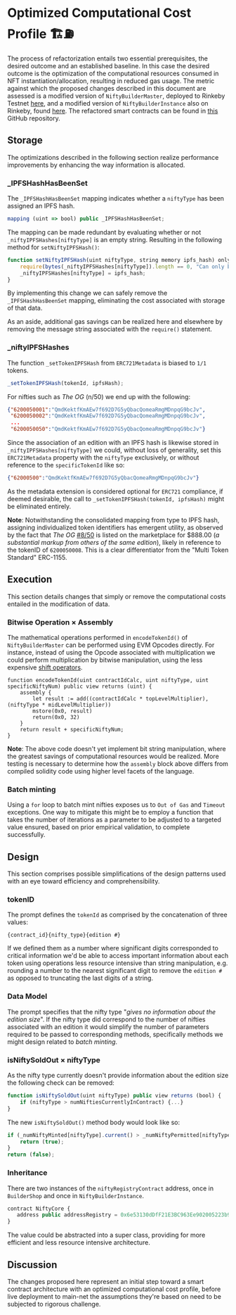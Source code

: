 # Optimized Computational Cost Profile 🏗⛽


The process of refactorization entails two essential prerequisites, the desired outcome and an established baseline. In this case the desired outcome is the optimization of the computational resources consumed in NFT instantiation/allocation, resulting in reduced gas usage. The metric against which the proposed changes described in this document are assessed is a modified version of  `NiftyBuilderMaster`, deployed to Rinkeby Testnet [here](https://rinkeby.etherscan.io/address/0xab6c1f49989020c31942d12014dcab14b81f99ff#code), and a modified version of `NiftyBuilderInstance` also on Rinkeby, found [here](https://rinkeby.etherscan.io/address/0x64997Ad14666d8e2abc8891602Ac76E4072A065F#code). The refactored smart contracts can be found in [this](https://github.com/smatthewenglish/LandslideLyndon) GitHub repository.

## Storage

The optimizations described in the following section realize performance improvements by enhancing the way information is allocated. 

### _IPFSHashHasBeenSet
The `_IPFSHashHasBeenSet` mapping indicates whether a `niftyType` has been assigned an IPFS hash. 
```javascript
mapping (uint => bool) public _IPFSHashHasBeenSet;
```
The mapping can be made redundant by evaluating whether or not `_niftyIPFSHashes[niftyType]` is an empty string. Resulting in the following method for `setNiftyIPFSHash()`: 

```javascript
function setNiftyIPFSHash(uint niftyType, string memory ipfs_hash) onlyValidSender public {      
    require(bytes(_niftyIPFSHashes[niftyType]).length == 0, "Can only be set once.");
    _niftyIPFSHashes[niftyType] = ipfs_hash;
}
```
By implementing this change we can safely remove the `_IPFSHashHasBeenSet` mapping, eliminating the cost associated with storage of that data. 

As an aside, additional gas savings can be realized here and elsewhere by removing the message string associated with the `require()` statement. 

### _niftyIPFSHashes

The function `_setTokenIPFSHash` from `ERC721Metadata` is biased to `1/1` tokens.
```javascript
_setTokenIPFSHash(tokenId, ipfsHash);
 ```
For nifties such as *The OG* (n/50) we end up with the following: 
```json
{"6200050001":"QmdKektfKmAEw7f692D7G5yQbacQomeaRmgMDnpqG9bcJv",
 "6200050002":"QmdKektfKmAEw7f692D7G5yQbacQomeaRmgMDnpqG9bcJv",
 ...
 "6200050050":"QmdKektfKmAEw7f692D7G5yQbacQomeaRmgMDnpqG9bcJv"}
```
Since the association of an edition with an IPFS hash is likewise stored in `_niftyIPFSHashes[niftyType]` we could, without loss of generality, set this `ERC721Metadata` property with the `niftyType` exclusively, or without reference to the `specificTokenId` like so:

```json
{"62000500":"QmdKektfKmAEw7f692D7G5yQbacQomeaRmgMDnpqG9bcJv"}
```

As the metadata extension is considered optional for `ERC721` compliance, if deemed desirable, the call to `_setTokenIPFSHash(tokenId, ipfsHash)` might be eliminated entirely. 

**Note**: Notwithstanding the consolidated mapping from type to IPFS hash, assigning individualized token identifiers has emergent utility, as observed by the fact that *The OG* [#8/50](https://niftygateway.com/itemdetail/secondary/0xf924fed62a15c879213e677dada6cf7db5174620/6200050008) is listed on the marketplace for $888.00 (*a substantial markup from others of the same edition*), likely in reference to the tokenID of `6200050008`. This is a clear differentiator from the "Multi Token Standard" ERC-1155. 

## Execution

This section details changes that simply or remove the computational costs entailed in the modification of data. 

### Bitwise Operation × Assembly 

The mathematical operations performed in `encodeTokenId()` of `NiftyBuilderMaster` can be performed using EVM Opcodes directly. For instance, instead of using the Opcode associated with multiplication we could perform multiplication by bitwise manipulation, using the less expensive [shift operators](https://eips.ethereum.org/EIPS/eip-145). 

```
function encodeTokenId(uint contractIdCalc, uint niftyType, uint specificNiftyNum) public view returns (uint) {
    assembly {
        let result := add((contractIdCalc * topLevelMultiplier), (niftyType * midLevelMultiplier))
        mstore(0x0, result)
        return(0x0, 32) 
    }
    return result + specificNiftyNum;
}
```
**Note**: The above code doesn't yet implement bit string manipulation, where the greatest savings of computational resources would be realized. More testing is necessary to determine how the `assembly` block above differs from compiled solidity code using higher level facets of the language. 

### Batch minting

Using a `for` loop to batch mint nifties exposes us to `Out of Gas` and `Timeout` exceptions. 
One way to mitigate this might be to employ a function that takes the number of iterations as a parameter to be adjusted to a targeted value ensured, based on prior empirical validation, to complete successfully. 

## Design

This section comprises possible simplifications of the design patterns used with an eye toward efficiency and comprehensibility. 

### tokenID 
The prompt defines the `tokenId` as comprised by the concatenation of three values:
```
{contract_id}{nifty_type}{edition #}
```
If we defined them as a number where significant digits corresponded to critical information we'd be able to access important information about each token using operations less resource intensive than string manipulation, e.g. rounding a number to the nearest significant digit to remove the `edition #` as opposed to truncating the last digits of a string. 


### Data Model

The prompt specifies that the nifty type "*gives no information about the edition size*". If the nifty type did correspond to the number of nifties associated with an edition it would simplify the number of parameters required to be passed to corresponding methods, specifically methods we might design related to *batch minting*. 


### isNiftySoldOut × niftyType

As the nifty type currently doesn't provide information about the edition size the following check can be removed: 
```javascript
function isNiftySoldOut(uint niftyType) public view returns (bool) {
    if (niftyType > numNiftiesCurrentlyInContract) {...}
}
```
The new `isNiftySoldOut()` method body would look like so: 
```javascript
if (_numNiftyMinted[niftyType].current() > _numNiftyPermitted[niftyType]) {
    return (true);
}
return (false);
```


### Inheritance

There are two instances of the `niftyRegistryContract` address, once in `BuilderShop` and once in `NiftyBuilderInstance`.
```javascript
contract NiftyCore {
   address public addressRegistry = 0x6e53130dDfF21E3BC963Ee902005223b9A202106;
}
```
The value could be abstracted into a super class, providing for more efficient and less resource intensive architecture.  


## Discussion
The changes proposed here represent an initial step toward a smart contract architecture with an optimized computational cost profile, before live deployment to main-net the assumptions they're based on need to be subjected to rigorous challenge. 










